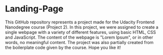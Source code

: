 # Landing-Page

This GitHub repository represents a project made for the Udacity Frontend Nanodegree course (Project 2). In this project, we were assigned to create a single webpage with a variety of different features, using basic HTML, CSS and JavaScript. The content of the webpage is "Lorem Ipsum", or in other words, no meaningful content. The project was also partially created from the boilerplate code given by the course. Hope you like it!
